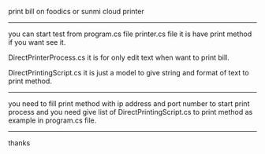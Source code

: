 ﻿print bill on foodics or sunmi cloud printer

----------------------------------------------

you can start test from program.cs file printer.cs file it is have print method if you want see it.

DirectPrinterProcess.cs it is for only edit text when want to print bill.

DirectPrintingScript.cs it is just a model to give string and format of text to print method.

-------------------------------------------------------------------------


you need to fill print method with ip address and port number to start print process 
and you need give list of DirectPrintingScript.cs to print method as example in program.cs file.

-----------------------------------------------------------

thanks